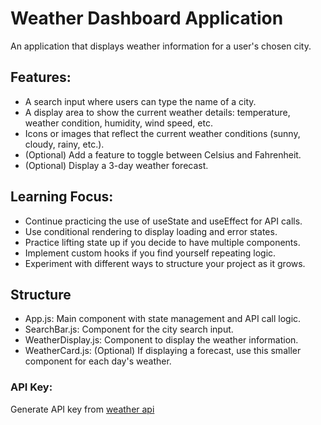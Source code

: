 # Weather Dashboard Application

An application that displays weather information for a user's chosen city.

## Features:

- A search input where users can type the name of a city.
- A display area to show the current weather details: temperature, weather
  condition, humidity, wind speed, etc.
- Icons or images that reflect the current weather conditions (sunny, cloudy,
  rainy, etc.).
- (Optional) Add a feature to toggle between Celsius and Fahrenheit.
- (Optional) Display a 3-day weather forecast.

## Learning Focus:

- Continue practicing the use of useState and useEffect for API calls.
- Use conditional rendering to display loading and error states.
- Practice lifting state up if you decide to have multiple components.
- Implement custom hooks if you find yourself repeating logic.
- Experiment with different ways to structure your project as it grows.

## Structure

- App.js: Main component with state management and API call logic.
- SearchBar.js: Component for the city search input.
- WeatherDisplay.js: Component to display the weather information.
- WeatherCard.js: (Optional) If displaying a forecast, use this smaller
  component for each day's weather.

### API Key:

Generate API key from [weather api](https://www.weatherapi.com/my/)
